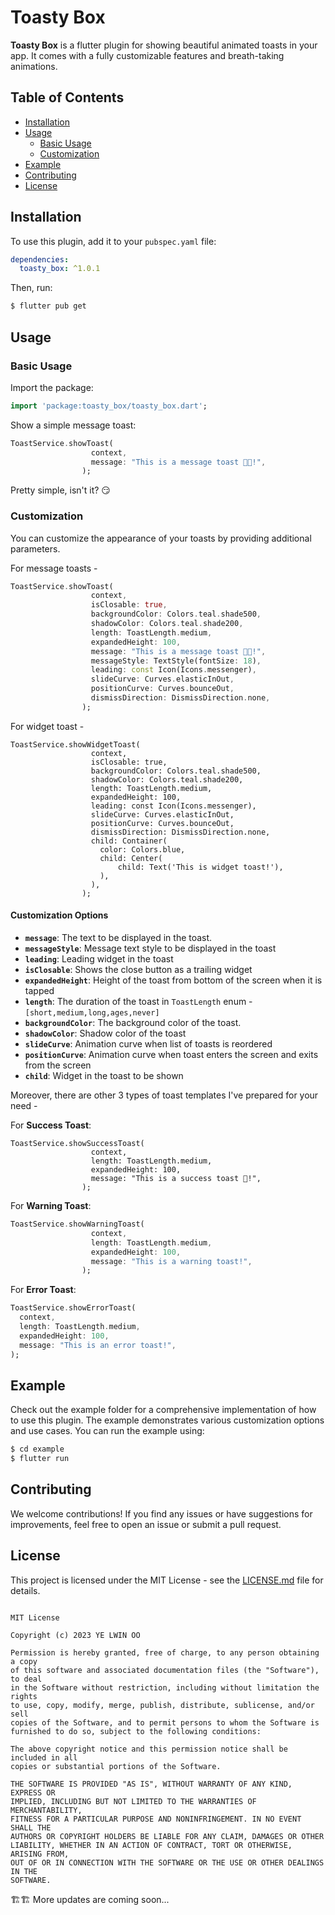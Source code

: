 # Toasty Box

__Toasty Box__ is a flutter plugin for showing beautiful animated toasts in your app. It comes with a fully customizable features and breath-taking animations. 

## Table of Contents

- [Installation](#installation)
- [Usage](#usage)
  - [Basic Usage](#basic-usage)
  - [Customization](#customization)
- [Example](#example)
- [Contributing](#contributing)
- [License](#license)

## Installation

To use this plugin, add it to your `pubspec.yaml` file:

```yaml
dependencies:
  toasty_box: ^1.0.1
```



Then, run:

```bash
$ flutter pub get
```

## Usage

### Basic Usage

Import the package:

```dart
import 'package:toasty_box/toasty_box.dart';
```

Show a simple message toast:

```dart
ToastService.showToast(
                  context,
                  message: "This is a message toast 👋😎!",
                );
```

Pretty simple, isn't it? 😏

### Customization

You can customize the appearance of your toasts by providing additional parameters.

For message toasts -

```dart
ToastService.showToast(
                  context,
                  isClosable: true,
                  backgroundColor: Colors.teal.shade500,
                  shadowColor: Colors.teal.shade200,
                  length: ToastLength.medium,
                  expandedHeight: 100,
                  message: "This is a message toast 👋😎!",
                  messageStyle: TextStyle(fontSize: 18),
                  leading: const Icon(Icons.messenger),
                  slideCurve: Curves.elasticInOut,
                  positionCurve: Curves.bounceOut,
                  dismissDirection: DismissDirection.none,
                );
```

For widget toast - 

```dar
ToastService.showWidgetToast(
                  context,
                  isClosable: true,
                  backgroundColor: Colors.teal.shade500,
                  shadowColor: Colors.teal.shade200,
                  length: ToastLength.medium,
                  expandedHeight: 100,
                  leading: const Icon(Icons.messenger),
                  slideCurve: Curves.elasticInOut,
                  positionCurve: Curves.bounceOut,
                  dismissDirection: DismissDirection.none,
                  child: Container(
                  	color: Colors.blue,
                  	child: Center(
                  		child: Text('This is widget toast!'),
                  	),
                  ),
                );
```



#### Customization Options

- **`message`**: The text to be displayed in the toast.
- **`messageStyle`**: Message text style to be displayed in the toast
- **`leading`**: Leading widget in the toast
- **`isClosable`**: Shows the close button as a trailing widget
- **`expandedHeight`**: Height of the toast from bottom of the screen when it is tapped
- **`length`**: The duration of the toast in `ToastLength` enum - `[short,medium,long,ages,never]`
- **`backgroundColor`**: The background color of the toast.
- **`shadowColor`**: Shadow color of the toast
- **`slideCurve`**: Animation curve when list of toasts is reordered
- **`positionCurve`**: Animation curve when toast enters the screen and exits from the screen
- **`child`**: Widget in the toast to be shown

Moreover, there are other 3 types of toast templates I've prepared for your need -

For **Success Toast**:

```dar
ToastService.showSuccessToast(
                  context,
                  length: ToastLength.medium,
                  expandedHeight: 100,
                  message: "This is a success toast 🥂!",
                );
```

For **Warning Toast**:

```dart
ToastService.showWarningToast(
                  context,
                  length: ToastLength.medium,
                  expandedHeight: 100,
                  message: "This is a warning toast!",
                );
```

For **Error Toast**:

```dart
ToastService.showErrorToast(
  context,
  length: ToastLength.medium,
  expandedHeight: 100,
  message: "This is an error toast!",
);
```

## Example

Check out the example folder for a comprehensive implementation of how to use this plugin. The example demonstrates various customization options and use cases. You can run the example using:

```bash
$ cd example
$ flutter run
```



## Contributing

We welcome contributions! If you find any issues or have suggestions for improvements, feel free to open an issue or submit a pull request.

## License

This project is licensed under the MIT License - see the [LICENSE.md](LICENSE.md) file for details.
```

MIT License

Copyright (c) 2023 YE LWIN OO

Permission is hereby granted, free of charge, to any person obtaining a copy
of this software and associated documentation files (the "Software"), to deal
in the Software without restriction, including without limitation the rights
to use, copy, modify, merge, publish, distribute, sublicense, and/or sell
copies of the Software, and to permit persons to whom the Software is
furnished to do so, subject to the following conditions:

The above copyright notice and this permission notice shall be included in all
copies or substantial portions of the Software.

THE SOFTWARE IS PROVIDED "AS IS", WITHOUT WARRANTY OF ANY KIND, EXPRESS OR
IMPLIED, INCLUDING BUT NOT LIMITED TO THE WARRANTIES OF MERCHANTABILITY,
FITNESS FOR A PARTICULAR PURPOSE AND NONINFRINGEMENT. IN NO EVENT SHALL THE
AUTHORS OR COPYRIGHT HOLDERS BE LIABLE FOR ANY CLAIM, DAMAGES OR OTHER
LIABILITY, WHETHER IN AN ACTION OF CONTRACT, TORT OR OTHERWISE, ARISING FROM,
OUT OF OR IN CONNECTION WITH THE SOFTWARE OR THE USE OR OTHER DEALINGS IN THE
SOFTWARE.
```

🏗️🏗️ More updates are coming soon...